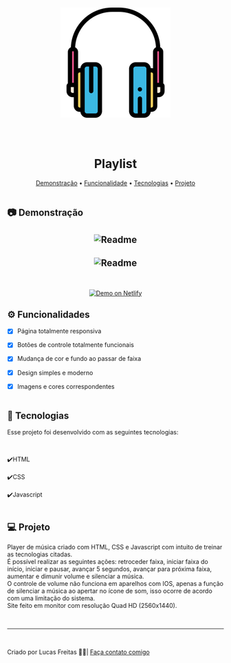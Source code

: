 <p align="center"><img align="center" src="./assets/fone_grande.png"> <br> <br> <br> <br></p>

<h1 align="center"> Playlist </h1>

<p align="center">
    <a href="#demo"> Demonstração</a> •
    <a href="#func"> Funcionalidade</a> •
    <a href="#tec"> Tecnologias</a> •
    <a href="#projeto"> Projeto</a> 
    <br> <br> 

<h2 id="demo"> 📷 Demonstração </h2>


<h2 align="center"> <img alt="Readme" title="Readme" src=./gif/1.gif> </h2>
<h2 align="center"> <img alt="Readme" title="Readme" src=./gif/2.gif> </h2>


<br>
<p align="center">
<a href="https://laughing-mcclintock-c2c3d1.netlify.app/">
<img alt="Demo on Netlify" src="https://camo.githubusercontent.com/ac1874f2d238a366bfcca7e41914f188748426c3f66d3487fe1ad022e3f24039/68747470733a2f2f7265732e636c6f7564696e6172792e636f6d2f6c756b656d6f72616c65732f696d6167652f75706c6f61642f76313536333034333439352f726561646d655f6c6f676f732f64656d6f5f6f6e5f6e65746c6966795f626275766a7a2e706e67" data-canonical-src="https://res.cloudinary.com/lukemorales/image/upload/v1563043495/readme_logos/demo_on_netlify_bbuvjz.png" style="max-width: 100%;">
</a></p>

<h2 id="func"> ⚙ Funcionalidades </h2>

 - [x] Página totalmente responsiva <br>
 - [x] Botões de controle totalmente funcionais</br>
 - [x] Mudança de cor e fundo ao passar de faixa</br>
 - [x] Design simples e moderno <br>
 - [x] Imagens e cores correspondentes  <br> <br>


<h2 id="tec"> 🚀 Tecnologias </h2>

<p> Esse projeto foi desenvolvido com as seguintes tecnologias: </p><br>

✔️HTML<br><br>
✔️CSS<br><br>
✔️Javascript<br><br>


<h2 id="projeto"> 💻 Projeto </h2>

<p>Player de música criado com HTML, CSS e Javascript com intuito de treinar as tecnologias citadas. <br> É possível realizar as seguintes ações: retroceder faixa, iniciar faixa do início, iniciar e pausar, avançar 5 segundos, avançar para próxima faixa, aumentar e dimunir volume e silenciar a música. <br> O controle de volume não funciona em aparelhos com IOS, apenas a função de silenciar a música ao apertar no ícone de som, isso ocorre de acordo com uma limitação do sistema.<br> Site feito em monitor com resolução Quad HD (2560x1440).</p> 
<br>
<hr>
<br>
<p> Criado por Lucas Freitas 🖖🏽| <a href="https://www.linkedin.com/in/lucasfreitas01/"> Faça contato comigo </a> <p> 
